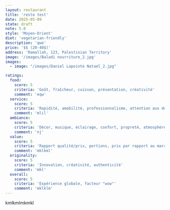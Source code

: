 ```yaml
---
layout: restaurant
title: 'resto test'
date: 2025-05-09
state: draft
note: 5.0
style: 'Moyen-Orient'
diet: 'vegetarian-friendly'
description: 'qwe'
price: '$$ (20-40$)'
address: 'Ramallah, 123, Palestinian Territory'
image: '/images/Baladi nourriture_2.jpg'
images:
  - image: "/images/Daniel Lapointe Natael_2.jpg"

ratings:
  food:
    score: 5
    criteria: 'Goût, fraîcheur, cuisson, présentation, créativité'
    comment: 'eqw'
  service:
    score: 5
    criteria: 'Rapidité, amabilité, professionnalisme, attention aux détails'
    comment: 'mlil'
  ambiance:
    score: 5
    criteria: 'Décor, musique, éclairage, confort, propreté, atmosphère générale'
    comment: 'nj'
  value:
    score: 5
    criteria: 'Rapport qualité/prix, portions, prix par rapport au marché'
    comment: 'mklkml'
  originality:
    score: 5
    criteria: 'Innovation, créativité, authenticité'
    comment: 'mkl'
  overall:
    score: 5
    criteria: 'Expérience globale, facteur "wow"'
    comment: 'mklklm'
---
```




kmlkmlmkmkl